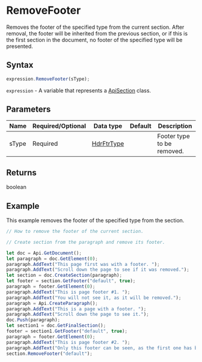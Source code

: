 # RemoveFooter

Removes the footer of the specified type from the current section. After removal, the footer will be inherited from 
the previous section, or if this is the first section in the document, no footer of the specified type will be presented.

## Syntax

```javascript
expression.RemoveFooter(sType);
```

`expression` - A variable that represents a [ApiSection](../ApiSection.md) class.

## Parameters

| **Name** | **Required/Optional** | **Data type** | **Default** | **Description** |
| ------------- | ------------- | ------------- | ------------- | ------------- |
| sType | Required | [HdrFtrType](../../Enumeration/HdrFtrType.md) |  | Footer type to be removed. |

## Returns

boolean

## Example

This example removes the footer of the specified type from the section.

```javascript editor-docx
// How to remove the footer of the current section.

// Create section from the paragraph and remove its footer.

let doc = Api.GetDocument();
let paragraph = doc.GetElement(0);
paragraph.AddText("This page first was with a footer. ");
paragraph.AddText("Scroll down the page to see if it was removed.");
let section = doc.CreateSection(paragraph);
let footer = section.GetFooter("default", true);
paragraph = footer.GetElement(0);
paragraph.AddText("This is page footer #1. ");
paragraph.AddText("You will not see it, as it will be removed.");
paragraph = Api.CreateParagraph();
paragraph.AddText("This is a page with a footer. ");
paragraph.AddText("Scroll down the page to see it.");
doc.Push(paragraph);
let section1 = doc.GetFinalSection();
footer = section1.GetFooter("default", true);
paragraph = footer.GetElement(0);
paragraph.AddText("This is page footer #2. ");
paragraph.AddText("Only this footer can be seen, as the first one has been removed.");
section.RemoveFooter("default");
```
